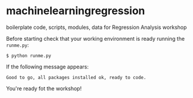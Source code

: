 # machinelearningregression
boilerplate code, scripts, modules, data for Regression Analysis workshop

Before starting check that your working environment is ready running the `runme.py`:

```
$ python runme.py
```

If the following message appears:

```
Good to go, all packages installed ok, ready to code.
```

You're ready fot the workshop!
